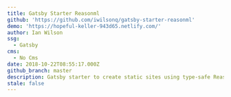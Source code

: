 ```yaml
---
title: Gatsby Starter Reasonml
github: 'https://github.com/iwilsonq/gatsby-starter-reasonml'
demo: 'https://hopeful-keller-943d65.netlify.com/'
author: Ian Wilson
ssg:
  - Gatsby
cms:
  - No Cms
date: 2018-10-22T08:55:17.000Z
github_branch: master
description: Gatsby starter to create static sites using type-safe ReasonML
stale: false
---
```

